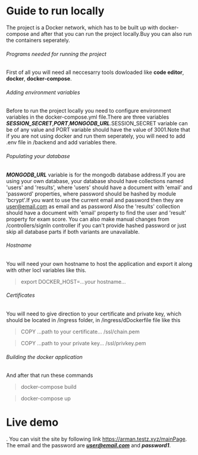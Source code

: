 # Guide to run locally

The project is a Docker network, which has to be built up with docker-compose and after that you can run the project locally.Buy you can also run the containers seperately.

###### Programs needed for running the project
First of all you will need all neccesarry tools dowloaded like **code editor**, **docker**, **docker-compose**.

###### Adding environment variables
Before to run the project locally you need to configure environment variables in the docker-compose.yml file.There are three variables ***SESSION_SECRET***,***PORT***,***MONGODB_URL***.SESSION_SECRET variable can be of any value and PORT variable should have the value of 3001.Note that if you are not using docker and run them seperately, you will need to add .env file in /backend and add variables there.

###### Populating your database
***MONGODB_URL*** variable is for the mongodb database address.If you are using your own database, your database should have collections named 'users' and 'results', where 'users' should have a document with 'email' and 'password' properties, where password should be hashed by module 'bcrypt'.If you want to use the current email and password then they are user@email.com as email and as password Also the 'results' collection should have a document with 'email' property to find the user and 'result' property for exam score.  You can also make manual changes from /controllers/signIn controller if you can't provide hashed password or just skip all database parts if both variants are unavailable.

###### Hostname
You will need your own hostname to host the application and export it along with other locl variables like this.

> export DOCKER_HOST=...your hostname...

###### Certificates
You will need to give direction to your certificate and private key, which should be located in /ingress folder, in /ingress/dDockerfile file like this

> COPY ...path to your certificate... /ssl/chain.pem

> COPY ...path to your private key... /ssl/privkey.pem


###### Building the docker application
And after that run these commands

> docker-compose build

> docker-compose up

# Live demo
.
You can visit the site by following link https://arman.testz.xyz/mainPage. The email and the password are ***user@email.com*** and ***password1***.
 
